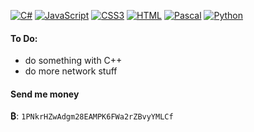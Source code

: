 
[![C#](https://img.shields.io/badge/-C%23-662079)](https://www.csharp.net/) [![JavaScript](https://img.shields.io/badge/-JS-f0db4f)](https://www.javascript.com/) [![CSS3](https://img.shields.io/badge/-CSS-264DE4)](https://www.w3.org/Style/CSS/) [![HTML](https://img.shields.io/badge/-HTML-E44D26)](https://whatwg.org/) [![Pascal](https://img.shields.io/badge/-Pascal-0037DA)](http://www.pascal-programming.info/) [![Python](https://img.shields.io/badge/-Python-4B8BBE)](https://www.python.org/)
#### To Do:
- do something with C++
- do more network stuff
<!--
**TheFel0x/TheFel0x** is a ✨ _special_ ✨ repository because its `README.md` (this file) appears on your GitHub profile.

Here are some ideas to get you started:

- 🔭 I’m currently working on ...
- 🌱 I’m currently learning ...
- 👯 I’m looking to collaborate on ...
- 🤔 I’m looking for help with ...
- 💬 Ask me about ...
- 📫 How to reach me: ...
- 😄 Pronouns: ...
- ⚡ Fun fact: ...
-->

#### Send me money
**₿**: `1PNkrHZwAdgm28EAMPK6FWa2rZBvyYMLCf`

